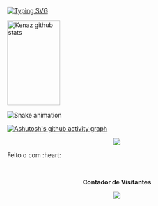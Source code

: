 [![Typing SVG](https://readme-typing-svg.herokuapp.com/?color=3380FF&size=35&left=true&vleft=true&width=1000&lines=Olá,+Meu+Nome+é+Kenaz;Eu+Sou+Graduado+em+Mecatrônica;Seja+Bem+Vindo+ao+meu+GitHub!+:%29)](https://git.io/typing-svg)



<div align="left">  
  <img width="49%" height="195px" src="https://github-readme-stats.vercel.app/api?username=kenazfs&show_icons=true&count_private=true&hide_border=true&title_color=3380FF&icon_color=33BBFF&text_color=c9d1d9&bg_color=0d1117" alt="Kenaz github stats" /> 
  
</div>




<div align="left">

  ![Snake animation](https://github.com/danielbped/danielbped/blob/output/github-contribution-grid-snake.svg)
  
</div>

[![Ashutosh's github activity graph](https://github-readme-activity-graph.cyclic.app/graph?username=kenazfs&bg_color=0d1117&color=c9d1d9&line=3380FF&point=403d3d&area=true&hide_border=true)](https://github.com/ashutosh00710/github-readme-activity-graph)


<p align="center">
  <img src="https://github-profile-trophy.vercel.app/?username=kenazfs&theme=dracula&row=2&no-bg=true&column=3&margin-w=15&margin-h=15" />
</p>

<div align="left">
  <p>Feito o com :heart:</p>
</div>


<div align="center">
<br><p align="centre"><b>Contador de Visitantes</b></p>  
<p align="center"><img align="center" src="https://profile-counter.glitch.me/{kenazfs}/count.svg" /></p> 
<br>
</div>